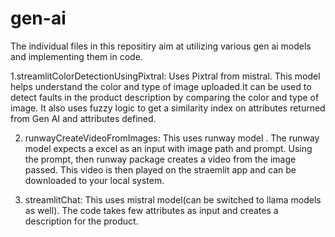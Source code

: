# gen-ai
The individual files in this repositiry aim at utilizing various gen ai models and implementing them in code.

1.streamlitColorDetectionUsingPixtral: Uses Pixtral from mistral. This model helps understand the color and type of image uploaded.It can be used to detect faults in the product description by comparing the color and type of image. It also uses fuzzy logic to get a similarity index on attributes returned from Gen AI and attributes defined.

2. runwayCreateVideoFromImages: This uses runway model . The runway model expects a excel as an input with image path and prompt. Using the prompt, then runway package creates a video from the image passed. This video is then played on the straemlit app and can be downloaded to your local system.

3. streamlitChat: This uses mistral model(can be switched to llama models as well). The code takes few attributes as input and creates a description for the product.

